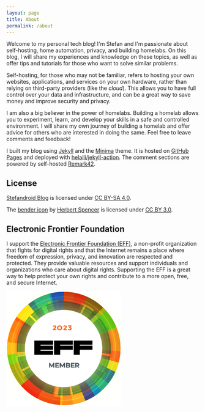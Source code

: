 ```yaml
---
layout: page
title: About
permalink: /about
---
```


Welcome to my personal tech blog! I'm Stefan and I'm passionate about self-hosting, home automation, privacy, and
building homelabs. On this blog, I will share my experiences and knowledge on these topics, as well as offer tips and
tutorials for those who want to solve similar problems.

Self-hosting, for those who may not be familiar, refers to hosting your own websites, applications, and services on
your own hardware, rather than relying on third-party providers (like the _cloud_). This allows you to have full
control over your data and infrastructure, and can be a great way to save money and improve security and privacy.

I am also a big believer in the power of homelabs. Building a homelab allows you to experiment, learn, and develop your
skills in a safe and controlled environment. I will share my own journey of building a homelab and offer advice for
others who are interested in doing the same. Feel free to leave comments and feedback!

I built my blog using [Jekyll](https://github.com/jekyll/jekyll) and the [Minima](https://github.com/jekyll/minima)
theme. It is hosted on [GitHub Pages](https://pages.github.com) and deployed with
[helaili/jekyll-action](https://github.com/helaili/jekyll-action). The comment sections are powered by self-hosted
[Remark42](https://remark42.com).

## License

[Stefandroid Blog](https://blog.stefandroid.com) is licensed under
[CC BY-SA 4.0](http://creativecommons.org/licenses/by-sa/4.0/).

The [bender icon](https://thenounproject.com/term/system/333633) by [Herbert Spencer](https://thenounproject.com/hspencer)
is licensed under [CC BY 3.0](https://creativecommons.org/licenses/by/3.0/).

## Electronic Frontier Foundation

I support the [Electronic Frontier Foundation (EFF)](https://www.eff.org/), a non-profit organization that fights for
digital rights and that the Internet remains a place where freedom of expression, privacy, and innovation are respected
and protected. They provide valuable resources and support individuals and organizations who care about digital rights.
Supporting the EFF is a great way to help protect your own rights and contribute to a more open, free, and secure
Internet.

[![EFF Member](/assets/images/eff-2023-member-member.png)](https://www.eff.org)
